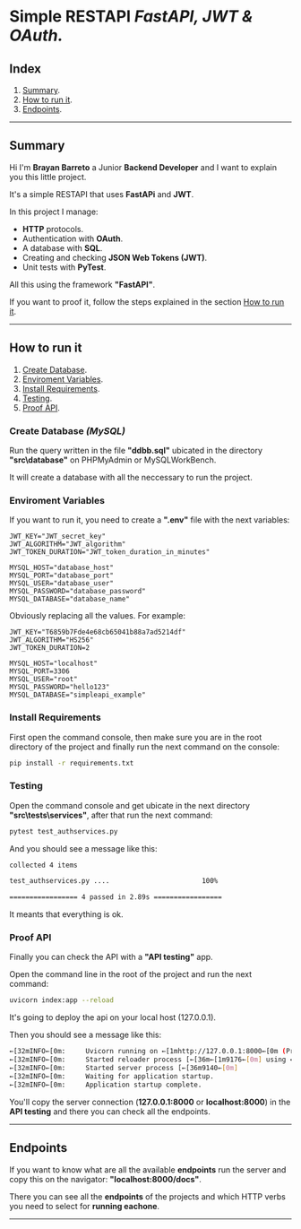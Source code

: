 # Simple RESTAPI _FastAPI, JWT & OAuth._

## Index

1. [Summary](#summary).
2. [How to run it](#how-to-run-it).
3. [Endpoints](#endpoints).

---

## Summary

Hi I'm **Brayan Barreto** a Junior **Backend Developer** and I want to explain you this little project.

It's a simple RESTAPI that uses **FastAPi** and **JWT**.

In this project I manage:

- **HTTP** protocols.
- Authentication with **OAuth**.
- A database with **SQL**.
- Creating and checking **JSON Web Tokens (JWT)**.
- Unit tests with **PyTest**.

All this using the framework **"FastAPI"**.

If you want to proof it, follow the steps explained in the section [How to run it](#how-to-run-it).

---

## How to run it

1. [Create Database](#create-database-mysql).
2. [Enviroment Variables](#enviroment-variables).
3. [Install Requirements](#install-requirements).
4. [Testing](#testing).
5. [Proof API](#proof-api).

### Create Database _(MySQL)_

Run the query written in the file **"ddbb.sql"** ubicated in the directory **"src\database"** on PHPMyAdmin or MySQLWorkBench.

It will create a database with all the neccessary to run the project.

### Enviroment Variables

If you want to run it, you need to create a **".env"** file with the next variables:

```env
JWT_KEY="JWT_secret_key"
JWT_ALGORITHM="JWT_algorithm"
JWT_TOKEN_DURATION="JWT_token_duration_in_minutes"

MYSQL_HOST="database_host"
MYSQL_PORT="database_port"
MYSQL_USER="database_user"
MYSQL_PASSWORD="database_password"
MYSQL_DATABASE="database_name"
```

Obviously replacing all the values. For example:

```env
JWT_KEY="T6859b7Fde4e68cb65041b88a7ad5214df"
JWT_ALGORITHM="HS256"
JWT_TOKEN_DURATION=2

MYSQL_HOST="localhost"
MYSQL_PORT=3306
MYSQL_USER="root"
MYSQL_PASSWORD="hello123"
MYSQL_DATABASE="simpleapi_example"
```

### Install Requirements

First open the command console, then make sure you are in the root directory of the project and finally run the next command on the console:

```bash
pip install -r requirements.txt
```

### Testing

Open the command console and get ubicate in the next directory **"src\tests\services"**, after that run the next command:

```bash
pytest test_authservices.py
```

And you should see a message like this:

```bash
collected 4 items

test_authservices.py ....                       100%

================= 4 passed in 2.89s =================
```

It meants that everything is ok.

### Proof API

Finally you can check the API with a **"API testing"** app.

Open the command line in the root of the project and run the next command:

```bash
uvicorn index:app --reload
```

It's going to deploy the api on your local host (127.0.0.1).

Then you should see a message like this:

```bash
←[32mINFO←[0m:     Uvicorn running on ←[1mhttp://127.0.0.1:8000←[0m (Press CTRL+C to quit)
←[32mINFO←[0m:     Started reloader process [←[36m←[1m9176←[0m] using ←[36m←[1mStatReload←[0m
←[32mINFO←[0m:     Started server process [←[36m9140←[0m]
←[32mINFO←[0m:     Waiting for application startup.
←[32mINFO←[0m:     Application startup complete.
```

You'll copy the server connection (**127.0.0.1:8000** or **localhost:8000**) in the **API testing** and there you can check all the endpoints.

---

## Endpoints

If you want to know what are all the available **endpoints** run the server and copy this on the navigator: **"localhost:8000/docs"**.

There you can see all the **endpoints** of the projects and which HTTP verbs you need to select for **running eachone**.

---
